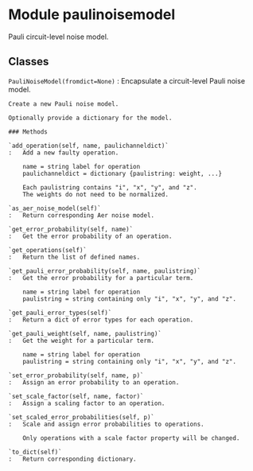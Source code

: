 Module paulinoisemodel
======================
Pauli circuit-level noise model.

Classes
-------

`PauliNoiseModel(fromdict=None)`
:   Encapsulate a circuit-level Pauli noise model.
    
    Create a new Pauli noise model.
    
    Optionally provide a dictionary for the model.

    ### Methods

    `add_operation(self, name, paulichanneldict)`
    :   Add a new faulty operation.
        
        name = string label for operation
        paulichanneldict = dictionary {paulistring: weight, ...}
        
        Each paulistring contains "i", "x", "y", and "z".
        The weights do not need to be normalized.

    `as_aer_noise_model(self)`
    :   Return corresponding Aer noise model.

    `get_error_probability(self, name)`
    :   Get the error probability of an operation.

    `get_operations(self)`
    :   Return the list of defined names.

    `get_pauli_error_probability(self, name, paulistring)`
    :   Get the error probability for a particular term.
        
        name = string label for operation
        paulistring = string containing only "i", "x", "y", and "z".

    `get_pauli_error_types(self)`
    :   Return a dict of error types for each operation.

    `get_pauli_weight(self, name, paulistring)`
    :   Get the weight for a particular term.
        
        name = string label for operation
        paulistring = string containing only "i", "x", "y", and "z".

    `set_error_probability(self, name, p)`
    :   Assign an error probability to an operation.

    `set_scale_factor(self, name, factor)`
    :   Assign a scaling factor to an operation.

    `set_scaled_error_probabilities(self, p)`
    :   Scale and assign error probabilities to operations.
        
        Only operations with a scale factor property will be changed.

    `to_dict(self)`
    :   Return corresponding dictionary.